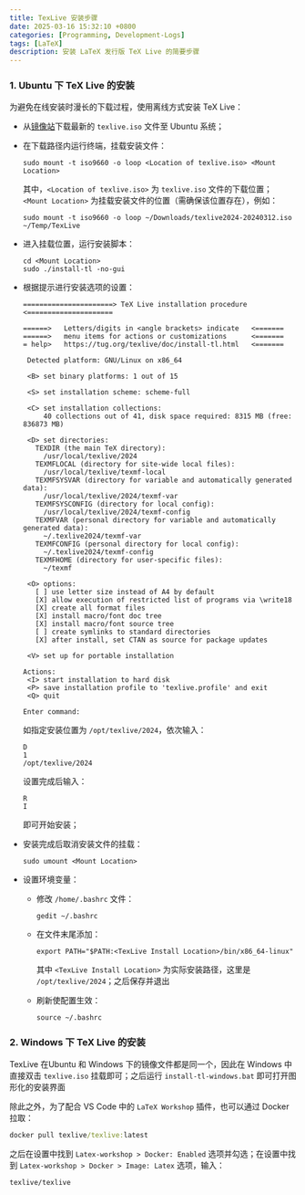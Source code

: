 ```yaml
---
title: TexLive 安装步骤
date: 2025-03-16 15:32:10 +0800
categories: [Programming, Development-Logs]
tags: [LaTeX]
description: 安装 LaTeX 发行版 TeX Live 的简要步骤
---
```


### 1. Ubuntu 下 TeX Live 的安装

为避免在线安装时漫长的下载过程，使用离线方式安装 TeX Live：

+ 从[镜像站](https://www.tug.org/texlive/acquire-iso.html)下载最新的 `texlive.iso` 文件至 Ubuntu 系统；

+ 在下载路径内运行终端，挂载安装文件：

    ```shell
    sudo mount -t iso9660 -o loop <Location of texlive.iso> <Mount Location>
    ```

    其中，`<Location of texlive.iso>` 为 `texlive.iso` 文件的下载位置；`<Mount Location>` 为挂载安装文件的位置（需确保该位置存在），例如：

    ```shell
    sudo mount -t iso9660 -o loop ~/Downloads/texlive2024-20240312.iso ~/Temp/TexLive
    ```

+ 进入挂载位置，运行安装脚本：

    ```shell
    cd <Mount Location>
    sudo ./install-tl -no-gui
    ```

+ 根据提示进行安装选项的设置：

    ```shell
    ======================> TeX Live installation procedure <=====================
    
    ======>   Letters/digits in <angle brackets> indicate   <=======
    ======>   menu items for actions or customizations      <=======
    = help>   https://tug.org/texlive/doc/install-tl.html   <=======
    
     Detected platform: GNU/Linux on x86_64
     
     <B> set binary platforms: 1 out of 15
    
     <S> set installation scheme: scheme-full
    
     <C> set installation collections:
         40 collections out of 41, disk space required: 8315 MB (free: 836873 MB)
    
     <D> set directories:
       TEXDIR (the main TeX directory):
         /usr/local/texlive/2024
       TEXMFLOCAL (directory for site-wide local files):
         /usr/local/texlive/texmf-local
       TEXMFSYSVAR (directory for variable and automatically generated data):
         /usr/local/texlive/2024/texmf-var
       TEXMFSYSCONFIG (directory for local config):
         /usr/local/texlive/2024/texmf-config
       TEXMFVAR (personal directory for variable and automatically generated data):
         ~/.texlive2024/texmf-var
       TEXMFCONFIG (personal directory for local config):
         ~/.texlive2024/texmf-config
       TEXMFHOME (directory for user-specific files):
         ~/texmf
    
     <O> options:
       [ ] use letter size instead of A4 by default
       [X] allow execution of restricted list of programs via \write18
       [X] create all format files
       [X] install macro/font doc tree
       [X] install macro/font source tree
       [ ] create symlinks to standard directories
       [X] after install, set CTAN as source for package updates
    
     <V> set up for portable installation
    
    Actions:
     <I> start installation to hard disk
     <P> save installation profile to 'texlive.profile' and exit
     <Q> quit
    
    Enter command: 
    
    ```

    如指定安装位置为 `/opt/texlive/2024`，依次输入：

    ```shell
    D
    1
    /opt/texlive/2024
    ```

    设置完成后输入：

    ```shell
    R
    I
    ```

    即可开始安装；

+ 安装完成后取消安装文件的挂载：

    ```shell
    sudo umount <Mount Location>
    ```

+ 设置环境变量：

    + 修改 `/home/.bashrc` 文件：

        ```shell
        gedit ~/.bashrc
        ```

    + 在文件末尾添加：

        ```shell
        export PATH="$PATH:<TexLive Install Location>/bin/x86_64-linux"
        ```

        其中 `<TexLive Install Location>` 为实际安装路径，这里是 `/opt/texlive/2024`；之后保存并退出

    + 刷新使配置生效：

        ```shell
        source ~/.bashrc
        ```

### 2. Windows 下 TeX Live 的安装

TexLive 在Ubuntu 和 Windows 下的镜像文件都是同一个，因此在 Windows 中直接双击 `texlive.iso` 挂载即可；之后运行 `install-tl-windows.bat` 即可打开图形化的安装界面

除此之外，为了配合 VS Code 中的 `LaTeX Workshop`  插件，也可以通过 Docker 拉取：

```cmd
docker pull texlive/texlive:latest
```

之后在设置中找到 `Latex-workshop > Docker: Enabled` 选项并勾选；在设置中找到 `Latex-workshop > Docker > Image: Latex` 选项，输入：

```
texlive/texlive
```
